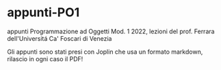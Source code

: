 # appunti-PO1
appunti Programmazione ad Oggetti Mod. 1 2022, lezioni del prof. Ferrara dell'Universitá Ca' Foscari di Venezia

Gli appunti sono stati presi con Joplin che usa un formato markdown, rilascio in ogni caso il PDF!
